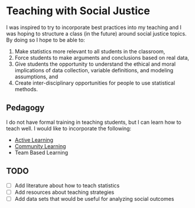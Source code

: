 
# Teaching with Social Justice
I was inspired to try to incorporate best practices into my teaching and I was 
hoping to structure a class (in the future) around social justice topics. 
By doing so I hope to be able to:

1. Make statistics more relevant to all students in the classroom,
2. Force students to make arguments and conclusions based on real data,
3. Give students the opportunity to understand the ethical and moral
   implications of data collection, variable definitions, and modeling
   assumptions, and 
4. Create inter-disciplinary opportunities for people to use statistical 
   methods. 

## Pedagogy
I do not have formal training in teaching students, but I can learn how to 
teach well. I would like to incorporate the following:

* [Active Learning](https://teaching.berkeley.edu/teaching-guides/running-your-course/active-learning)
* [Community Learning](https://onehe.org/equity-unbound/)
* Team Based Learning

## TODO

* [ ] Add literature about how to teach statistics
* [ ] Add resources about teaching strategies
* [ ] Add data sets that would be useful for analyzing social outcomes
